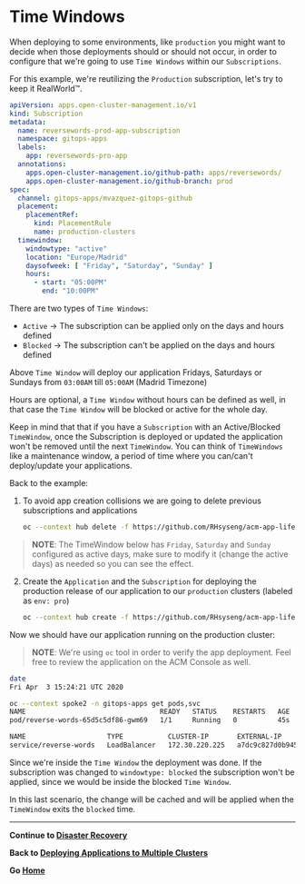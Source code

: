 # **Time Windows**

When deploying to some environments, like `production` you might want to decide when those deployments should or should not occur, in order to configure that we're going to use `Time Windows` within our `Subscriptions`.

For this example, we're reutilizing the `Production` subscription, let's try to keep it RealWorld™.

~~~yaml
apiVersion: apps.open-cluster-management.io/v1
kind: Subscription
metadata:
  name: reversewords-prod-app-subscription
  namespace: gitops-apps
  labels:
    app: reversewords-pro-app
  annotations:
    apps.open-cluster-management.io/github-path: apps/reversewords/
    apps.open-cluster-management.io/github-branch: prod
spec:
  channel: gitops-apps/mvazquez-gitops-github
  placement:
    placementRef:
      kind: PlacementRule
      name: production-clusters
  timewindow:
    windowtype: "active"
    location: "Europe/Madrid"
    daysofweek: [ "Friday", "Saturday", "Sunday" ]
    hours:
      - start: "05:00PM"
        end: "10:00PM"
~~~

There are two types of `Time Windows`:

* `Active`  -> The subscription can be applied only on the days and hours defined
* `Blocked` -> The subscription can't be applied on the days and hours defined

Above `Time Window` will deploy our application Fridays, Saturdays or Sundays from `03:00AM` till `05:00AM` (Madrid Timezone)

Hours are optional, a `Time Window` without hours can be defined as well, in that case the `Time Window` will be blocked or active for the whole day.

Keep in mind that that if you have a `Subscription` with an Active/Blocked `TimeWindow`, once the Subscription is deployed or updated the application won't be removed until the next `TimeWindow`. You can think of `TimeWindows` like a maintenance window, a period of time where you can/can't deploy/update your applications.

Back to the example:

1. To avoid app creation collisions we are going to delete previous subscriptions and applications

    ~~~sh
    oc --context hub delete -f https://github.com/RHsyseng/acm-app-lifecycle-policies-lab/raw/master/acm-manifests/reversewords-kustomize/07_subscription-all-okay.yaml
    ~~~

> **NOTE**: The TimeWindow below has `Friday`, `Saturday` and `Sunday` configured as active days, make sure to modify it (change the active days) as needed so you can see the effect.

2. Create the `Application` and the `Subscription` for deploying the production release of our application to our `production` clusters (labeled as `env: pro`)

    ~~~sh
    oc --context hub create -f https://github.com/RHsyseng/acm-app-lifecycle-policies-lab/raw/master/acm-manifests/reversewords-kustomize/08_subscription-timewindow.yaml
    ~~~

Now we should have our application running on the production cluster:

> **NOTE**: We're using `oc` tool in order to verify the app deployment. Feel free to review the application on the ACM Console as well.

~~~sh
date
Fri Apr  3 15:24:21 UTC 2020

oc --context spoke2 -n gitops-apps get pods,svc
NAME                                 READY   STATUS    RESTARTS   AGE
pod/reverse-words-65d5c5df86-gwm69   1/1     Running   0          45s

NAME                    TYPE           CLUSTER-IP       EXTERNAL-IP                                                              PORT(S)          AGE
service/reverse-words   LoadBalancer   172.30.220.225   a7dc9c827d0b9459e999f8be485f60d1-428946270.us-west-2.elb.amazonaws.com   8080:30442/TCP   47s
~~~

Since we're inside the `Time Window` the deployment was done. If the subscription was changed to `windowtype: blocked` the subscription won't be applied, since we would be inside the blocked `Time Window`.

In this last scenario, the change will be cached and will be applied when the `TimeWindow` exits the `blocked` time.

---

**Continue to [Disaster Recovery](./04_disaster_recovery.md)**

**Back to [Deploying Applications to Multiple Clusters](./02_deploying_apps_to_clusters.md)** 

**Go [Home](./README.md)**